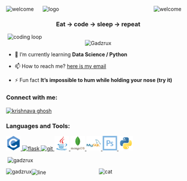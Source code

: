 ![logo](https://i.imgur.com/yJviLHL.gif)
<img align="left" alt="welcome" width="100" src="https://media.giphy.com/media/v1.Y2lkPTc5MGI3NjExN2Q1ZTdmOWNiMzY3Y2VmNmRmNWQ0YTcwMmYwMTg0YjI1ZWUxNzFkYSZlcD12MV9pbnRlcm5hbF9naWZzX2dpZklkJmN0PXM/2Ygy0khwewLgMSYM0t/giphy.gif">
<img align="right" alt="welcome" width="100" src="https://media.giphy.com/media/v1.Y2lkPTc5MGI3NjExN2Q1ZTdmOWNiMzY3Y2VmNmRmNWQ0YTcwMmYwMTg0YjI1ZWUxNzFkYSZlcD12MV9pbnRlcm5hbF9naWZzX2dpZklkJmN0PXM/2Ygy0khwewLgMSYM0t/giphy.gif">
<h3 align="center">Eat -> code -> sleep -> repeat</h3>

<img align="right" alt="coding loop" width="500" src="https://i.imgur.com/a1PThb8.gif">

<p align="center"> <img src="https://komarev.com/ghpvc/?username=Gadzrux&label=Profile%20views&color=bf1dbf&style=flat" alt="Gadzrux" /> </p>

- 🌱 I’m currently learning **Data Science / Python**

- 📫 How to reach me? [here is my email](krishnavaghosh23@gmail.com)

- ⚡ Fun fact **It’s impossible to hum while holding your nose (try it)**

<h3 align="left">Connect with me:</h3>
<p align="left">
<a href="https://linkedin.com/in/krishnavaghosh" target="blank"><img align="center" src="https://raw.githubusercontent.com/rahuldkjain/github-profile-readme-generator/master/src/images/icons/Social/linked-in-alt.svg" alt="krishnava ghosh" height="30" width="40" /></a>
</p>
<h3 align="left">Languages and Tools:</h3>

<p align="left"> <a href="https://www.cprogramming.com/" target="_blank" rel="noreferrer"> <img src="https://raw.githubusercontent.com/devicons/devicon/master/icons/c/c-original.svg" alt="c" width="40" height="40"/> </a> <a href="https://flask.palletsprojects.com/" target="_blank" rel="noreferrer"> <img src="https://i.imgur.com/O8BKK1u.png" alt="flask" width="40" height="40"/> </a> <a href="https://git-scm.com/" target="_blank" rel="noreferrer"> <img src="https://www.vectorlogo.zone/logos/git-scm/git-scm-icon.svg" alt="git" width="40" height="40"/> </a> <a href="https://www.java.com" target="_blank" rel="noreferrer"> <img src="https://raw.githubusercontent.com/devicons/devicon/master/icons/java/java-original.svg" alt="java" width="40" height="40"/> </a> <a href="https://www.mongodb.com/" target="_blank" rel="noreferrer"> <img src="https://raw.githubusercontent.com/devicons/devicon/master/icons/mongodb/mongodb-original-wordmark.svg" alt="mongodb" width="40" height="40"/> </a> <a href="https://www.mysql.com/" target="_blank" rel="noreferrer"> <img src="https://raw.githubusercontent.com/devicons/devicon/master/icons/mysql/mysql-original-wordmark.svg" alt="mysql" width="40" height="40"/> </a> <a href="https://www.photoshop.com/en" target="_blank" rel="noreferrer"> <img src="https://raw.githubusercontent.com/devicons/devicon/master/icons/photoshop/photoshop-line.svg" alt="photoshop" width="40" height="40"/> </a> <a href="https://www.python.org" target="_blank" rel="noreferrer"> <img src="https://raw.githubusercontent.com/devicons/devicon/master/icons/python/python-original.svg" alt="python" width="40" height="40"/> </a> </p>
<p>&nbsp;<img align="center" src="https://github-readme-stats.vercel.app/api?username=gadzrux&show_icons=true&title_color=d433d7&text_color=634bc3&bg_color=080808&hide_border=true&locale=en" alt="gadzrux" /></p>
<p><img align="left" src="https://github-readme-streak-stats.herokuapp.com/?user=gadzrux&theme=dark" alt="gadzrux" /></p>
<img align="right" alt="cat" width="250" src="https://i.imgur.com/9r6i9Gm.gif">
<img align="center" alt="line" src="https://i.imgur.com/aXSSJjf.png">


